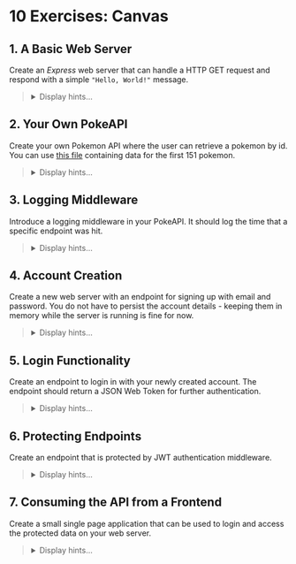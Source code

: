 # 10 Exercises: Canvas

## 1. A Basic Web Server

Create an _Express_ web server that can handle a HTTP GET request and respond with a simple `"Hello, World!"` message.

<blockquote>
<details>
<summary>Display hints...</summary>
<p>You can install <em>Express</em> using <code>npm i express</code></p>
<p>Remember to set <code>"type":"module"</code> in your <code>package.json</code> if you are using ES6 Modules.</p>
<p><a href="https://nodemon.io/">Nodemon</a> might also come in handy for automatically restarting your server on source code changes.</p>
<p>You can send the GET request directly from your browser, but later you might need an HTTP client like <a href="https://www.postman.com/">Postman</a> or <a href="https://marketplace.visualstudio.com/items?itemName=humao.rest-client">REST Client</a> that allows you to test more complicated HTTP requests.</p>
<details>
<summary>Display solution...</summary>

```js
import express from "express"

const app = express()

app.get("/", (req, res) => {
  res.send("Hello, World!")
})

app.listen(3000)
```

</details>
</details>
</blockquote>

## 2. Your Own PokeAPI

Create your own Pokemon API where the user can retrieve a pokemon by id. You can use [this file](https://raw.githubusercontent.com/KasperKnop/WEB2/main/10%20Express/Pokemon.js) containing data for the first 151 pokemon.

<blockquote>
<details>
<summary>Display hints...</summary>
<p>You can parameterize URL segments using semicolons, e.g.: <code>/:id</code>. The captured parameters are populated in the <code>req.params</code> object.</p>
<p>Remember to specify appropriate HTTP status codes for when a pokemon with a given id is not found.</p>
<details>
<summary>Display solution...</summary>

```js
import express from "express"
import { POKEMON } from "./Pokemon.js"

const app = express()

app.get("/:id", (req, res) => {
  const reqId = parseInt(req.params.id)
  const pokemon = POKEMON.find((p) => p.id === reqId)
  if (pokemon) res.send(pokemon)
  else res.status(404).send({ msg: "No pokemon with the id of " + reqId })
})

app.listen(3000)
```

</details>
</details>
</blockquote>

## 3. Logging Middleware

Introduce a logging middleware in your PokeAPI. It should log the time that a specific endpoint was hit.

<blockquote>
<details>
<summary>Display hints...</summary>
<p>Remember that middleware has to use the <code>next</code> function to continue the request.</p>
<p>To log the endpoint <code>protocol</code>, <code>get("host")</code> and <code>originalUrl</code> on the request object might be useful.</p>
<p>The current time can be retrieved using <code>new Date().toLocaleTimeString()</code></p>
<details>
<summary>Display solution...</summary>

```js
function logger(req, res, next) {
  console.log(
    `${req.protocol}://${req.get("host")}${
      req.originalUrl
    }: ${new Date().toLocaleTimeString()}`
  )
  next()
}

app.use(logger)
```

</details>
</details>
</blockquote>

## 4. Account Creation

Create a new web server with an endpoint for signing up with email and password.
You do not have to persist the account details - keeping them in memory while the server is running is fine for now.

<blockquote>
<details>
<summary>Display hints...</summary>
<p>You should use a POST request when you are sending data in the body.</p>
<p>Make sure that you have set up a middleware that parses the request body. You can do this using <code>app.use(express.json())</code>.</p>
<p>Never store a cleartext password. Make sure that you hash and salt it first. This can be done with <a href=”https://www.npmjs.com/package/bcrypt”>bcrypt</a>.</p>
<details>
<summary>Display solution...</summary>

```js
import express from "express"
import bcrypt from "bcrypt"

const app = express()
app.use(express.json())

const users = []

app.post("/signup", async (req, res) => {
  const { username, password } = req.body
  try {
    await createUser(username, password)
    res.send({ message: "User created!" })
  } catch (err) {
    res.status(500).send({ error: "Error signing up" })
  }
})

async function createUser(username, password) {
  const existingUser = users.find((user) => user.username === username)
  if (existingUser) throw new Error("Name taken!")

  const hashedPassword = await bcrypt.hash(password, 10)
  const newUser = { username, password: hashedPassword }
  users.push(newUser)
  return newUser
}

app.listen(3000)
```

</details>
</details>
</blockquote>

## 5. Login Functionality

Create an endpoint to login in with your newly created account. The endpoint should return a JSON Web Token for further authentication.

<blockquote>
<details>
<summary>Display hints...</summary>
<p>You can generate a signed JWT using the <a href=”https://www.npmjs.com/package/jsonwebtoken”>jsonwebtoken</a> npm package.</p>
<p>The secret used for signing should be stored as an environmental variable for added security. The <a href=”https://www.npmjs.com/package/dotenv”>dotenv</a> package can help with that.</p>
<p>It is good practice to store the token in the authorization header:

```js
res.set("Authorization", `Bearer ${token}`).sendStatus(200)
```

</p>
<p>Use <em>bcrypt</em> to compare the password from the request with the stored password.</p>
<details>
<summary>Display solution...</summary>

```js
import express from "express"
import bcrypt from "bcrypt"
import jwt from "jsonwebtoken"
import dotenv from "dotenv/config"

const app = express()
app.use(express.json())

const users = []

app.post("/login", async (req, res) => {
  const { username, password } = req.body
  try {
    const user = await authenticateUser(username, password)
    const token = jwt.sign(user, process.env.JWT_SECRET, { expiresIn: "1h" })
    res.set("Authorization", `Bearer ${token}`).sendStatus(200)
  } catch (err) {
    res.status(401).send({ error: "Unauthorized" })
  }
})

async function authenticateUser(username, password) {
  const user = users.find((user) => user.username === username)
  if (!user) throw new Error("Invalid credentials")

  const passwordMatch = await bcrypt.compare(password, user.password)
  if (!passwordMatch) throw new Error("Invalid credentials")

  return { username: user.username }
}

app.post("/signup", async (req, res) => {
  const { username, password } = req.body
  try {
    await createUser(username, password)
    res.send({ message: "User created!" })
  } catch (err) {
    res.status(500).send({ error: "Error signing up" })
  }
})

async function createUser(username, password) {
  const existingUser = users.find((user) => user.username === username)
  if (existingUser) throw new Error("Name taken!")

  const hashedPassword = await bcrypt.hash(password, 10)
  const newUser = { username, password: hashedPassword }
  users.push(newUser)
  return newUser
}

app.listen(3000)

//.env
JWT_SECRET="p2r5u8x/A?D(G+KbPeShVmYq3t6v9y$B"
```

</details>
</details>
</blockquote>

## 6. Protecting Endpoints

Create an endpoint that is protected by JWT authentication middleware.

<blockquote>
<details>
<summary>Display hints...</summary>
<p>You can introduce middleware for specific endpoints:

```js
app.get("/protected", requireAuth, (req, res) => {
  //Your protected route
})
```

</p>
<p>You should send the token using the authorization header. It should be in the format “Bearer token”, which allows you to extract it by converting the string to an array:

```js
const token = req.headers.authorization.split(" ")[1]
```

</p>
<p>You should check if the token exists and use the <code>verify</code> method on the JWT object to check if the token is valid. </p>
<p>Remember to send <code>401 Unauthorized</code> error messages when appropriate.</p>
<details>
<summary>Display solution...</summary>

```js
app.get("/protected", requireAuth, (req, res) => {
  res.send({ message: `Hello ${req.user.username}! This route is protected.` })
})

function requireAuth(req, res, next) {
  const token = req.headers.authorization.split(" ")[1]
  if (!token) return res.status(401).send({ error: "Unauthorized" })

  jwt.verify(token, process.env.JWT_SECRET, (err, decoded) => {
    if (err) return res.status(401).send({ error: "Unauthorized" })
    req.user = decoded
    next()
  })
}
```

</details>
</details>
</blockquote>

## 7. Consuming the API from a Frontend

Create a small single page application that can be used to login and access the protected data on your web server.

<blockquote>
<details>
<summary>Display hints...</summary>
<p>When retrieving the token from the login, you can store the token in localstorage:</p>

```js
const authString = await response.headers.get("Authorization")
const token = authString.split(" ")[1]
localStorage.setItem("jwt", token)
```

<p>To send the token with a fetch request, you can do the following:

```js
fetch("protected-endpoint", {
        headers: { Authorization: `Bearer ${localStorage.getItem("jwt")}` },
})

```

</p>
<p>To allow CORS, you can use the <a href="https://www.npmjs.com/package/cors">cors</a> npm package with the following setup on your server:

```js
import cors from "cors"
const app = express()
app.use(cors({ exposedHeaders: "Authorization" }))
```

In a production environment you should choose who CORS is enabled for instead of enabeling it for everyone.</p>
<p>If you are sending form data, you will also have to create middleware that parses it:

```js
app.use(express.urlencoded({ extended: false }))
```

</p>

<details>
<summary>Display solution...</summary>

```html
<!DOCTYPE html>
<html>

<head>
    <meta charset="UTF-8" />
    <title>Authentication Example</title>
</head>

<body>
    <h2>Login</h2>
    <input type="text" id="username" />
    <input type="password" id="password" />
    <button onclick="login()">Login</button>
    <hr />
    <button onclick="getData()">Get Protected Data</button>
    <script>
        async function login() {
            const username = document.querySelector("#username").value
            const password = document.querySelector("#password").value
            const response = await fetch("http://localhost:3000/login", {
                headers: { "Content-Type": "application/json" },
                method: "POST",
                body: JSON.stringify({ username, password }),
            })
            if (response.ok) {
                const authString = await response.headers.get("Authorization")
                const token = authString.split(" ")[1]
                localStorage.setItem("jwt", token)
                alert("Login successful!")
            } else {
                alert("Login failed!")
            }
        }

        async function getData() {
            const token = localStorage.getItem("jwt")
            const response = await fetch("http://localhost:3000/protected", {
                headers: { Authorization: `Bearer ${localStorage.getItem("jwt")}` },
            })
            if (response.ok) {
                const data = await response.json()
                alert(JSON.stringify(data))
            } else {
                alert("Error retrieving data!")
            }
        }
    </script>
</body>

</html>
```

```js
//Add to your express server:
import cors from "cors"
const app = express()
app.use(cors({ exposedHeaders: "Authorization" }))
```

</details>
</details>
</blockquote>
